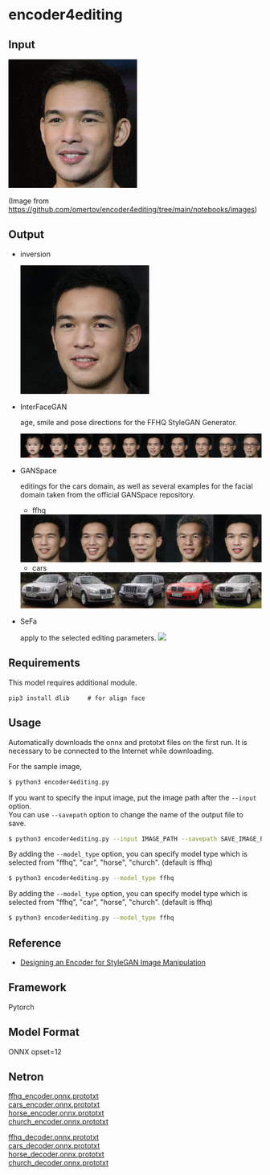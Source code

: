 # encoder4editing

## Input

<img src="demo.jpg" width="256">  

(Image from https://github.com/omertov/encoder4editing/tree/main/notebooks/images)

## Output

- inversion

  <img src="output.png" width="256">  

- InterFaceGAN

  age, smile and pose directions for the FFHQ StyleGAN Generator.

  <img src="example/age_edit.png">  

- GANSpace

  editings for the cars domain, as well as several examples for the facial domain taken from the official GANSpace repository.
  
  - ffhq
  <img src="example/ffhq_edit.png">
  
  - cars
  <img src="example/car_edit.png">  

- SeFa

  apply to the selected editing parameters.
  <img src="example/ffhq_sefa.png">

## Requirements
This model requires additional module.

```
pip3 install dlib     # for align face
```

## Usage
Automatically downloads the onnx and prototxt files on the first run.
It is necessary to be connected to the Internet while downloading.

For the sample image,
```bash
$ python3 encoder4editing.py
```

If you want to specify the input image, put the image path after the `--input` option.  
You can use `--savepath` option to change the name of the output file to save.
```bash
$ python3 encoder4editing.py --input IMAGE_PATH --savepath SAVE_IMAGE_PATH
```

By adding the `--model_type` option, you can specify model type which is selected from "ffhq", "car", "horse", "church". (default is ffhq)
```bash
$ python3 encoder4editing.py --model_type ffhq
```

By adding the `--model_type` option, you can specify model type which is selected from "ffhq", "car", "horse", "church". (default is ffhq)
```bash
$ python3 encoder4editing.py --model_type ffhq
```

## Reference

- [Designing an Encoder for StyleGAN Image Manipulation](https://github.com/omertov/encoder4editing)

## Framework

Pytorch

## Model Format

ONNX opset=12

## Netron

[ffhq_encoder.onnx.prototxt](https://netron.app/?url=https://storage.googleapis.com/ailia-models/encoder4editing/ffhq_encoder.onnx.prototxt)  
[cars_encoder.onnx.prototxt](https://netron.app/?url=https://storage.googleapis.com/ailia-models/encoder4editing/carsencoder.onnx.prototxt)  
[horse_encoder.onnx.prototxt](https://netron.app/?url=https://storage.googleapis.com/ailia-models/encoder4editing/horse_encoder.onnx.prototxt)  
[church_encoder.onnx.prototxt](https://netron.app/?url=https://storage.googleapis.com/ailia-models/encoder4editing/church_encoder.onnx.prototxt)

[ffhq_decoder.onnx.prototxt](https://netron.app/?url=https://storage.googleapis.com/ailia-models/encoder4editing/ffhq_encoder.onnx.prototxt)  
[cars_decoder.onnx.prototxt](https://netron.app/?url=https://storage.googleapis.com/ailia-models/encoder4editing/cars_decoder.onnx.prototxt)  
[horse_decoder.onnx.prototxt](https://netron.app/?url=https://storage.googleapis.com/ailia-models/encoder4editing/horse_decoder.onnx.prototxt)  
[church_decoder.onnx.prototxt](https://netron.app/?url=https://storage.googleapis.com/ailia-models/encoder4editing/church_decoder.onnx.prototxt)
